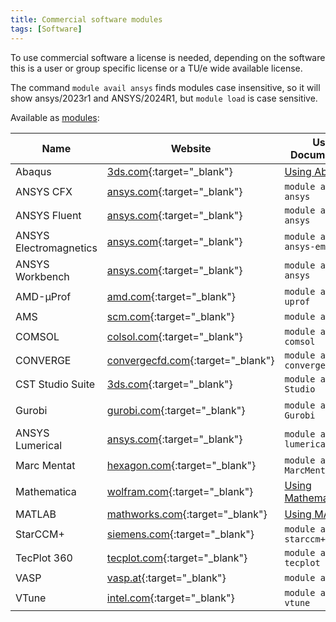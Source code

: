 ```yaml
---
title: Commercial software modules
tags: [Software]
---
```

To use commercial software a license is needed, depending on the software this is a user or group specific license or a TU/e wide available license.

The command `module avail ansys` finds modules case insensitive, so it will show ansys/2023r1 and ANSYS/2024R1, but `module load` is case sensitive.

Available as [modules](../../steps/software/index.md):

| Name                   | Website                                                                                                           | Usage Documentation                            | https://hpc.tue.nl |
|------------------------|-------------------------------------------------------------------------------------------------------------------|------------------------------------------------|--------------------|
| Abaqus                 | [3ds.com](https://www.3ds.com/products/simulia/abaqus){:target="_blank"}                                          | [Using Abaqus](../recipes/abaqus.md)           | Yes                |
| ANSYS CFX              | [ansys.com](https://www.ansys.com/products/fluids/ansys-cfx){:target="_blank"}                                    | `module avail ansys`                           | Yes                |
| ANSYS Fluent           | [ansys.com](https://www.ansys.com/products/fluids/ansys-fluent){:target="_blank"}                                 | `module avail ansys`                           | Yes                |
| ANSYS Electromagnetics | [ansys.com](https://www.ansys.com/products/electronics){:target="_blank"}                                         | `module avail ansys-em`                        | Yes                |
| ANSYS Workbench        | [ansys.com](https://www.ansys.com/products/ansys-workbench){:target="_blank"}                                     | `module avail ansys`                           | Yes                |
| AMD-μProf              | [amd.com](https://www.amd.com/en/developer/uprof.html){:target="_blank"}                                          | `module avail amd-uprof`                       | Yes                |
| AMS                    | [scm.com](https://www.scm.com/amsterdam-modeling-suite/){:target="_blank"}                                        | `module avail ams`                             | No                 |
| COMSOL                 | [colsol.com](https://www.comsol.com/){:target="_blank"}                                                           | `module avail comsol`                          | Yes                |
| CONVERGE               | [convergecfd.com](https://convergecfd.com/){:target="_blank"}                                                     | `module avail convergentscience`               | Yes                |
| CST Studio Suite       | [3ds.com](https://www.3ds.com/products/simulia/cst-studio-suite){:target="_blank"}                                | `module avail CST-Studio`                      | Yes                |
| Gurobi                 | [gurobi.com](https://www.gurobi.com/){:target="_blank"}                                                           | `module avail Gurobi`                          | Yes (via MATLAB)   |
| ANSYS Lumerical        | [ansys.com](https://www.ansys.com/products/optics){:target="_blank"}                                              | `module avail lumerical`                       | Yes                |
| Marc Mentat            | [hexagon.com](https://hexagon.com/products/marc){:target="_blank"}                                                | `module avail MarcMentat`                      | Yes                |
| Mathematica            | [wolfram.com](https://www.wolfram.com/mathematica/){:target="_blank"}                                             | [Using Mathematica](../recipes/mathematica.md) | Yes                |
| MATLAB                 | [mathworks.com](https://www.mathworks.com/products/matlab.html){:target="_blank"}                                 | [Using MATLAB](../recipes/matlab.md)           | Yes                |
| StarCCM+               | [siemens.com](https://plm.sw.siemens.com/en-US/simcenter/fluids-thermal-simulation/star-ccm/){:target="_blank"}   | `module avail starccm+`                        | Yes                |
| TecPlot 360            | [tecplot.com](https://tecplot.com/products/tecplot-360/){:target="_blank"}                                        | `module avail tecplot`                         | Yes                |
| VASP                   | [vasp.at](https://www.vasp.at/){:target="_blank"}                                                                 | `module avail VASP`                            | No                 |
| VTune                  | [intel.com](https://www.intel.com/content/www/us/en/developer/tools/oneapi/vtune-profiler.html){:target="_blank"} | `module avail vtune`                           | Yes                |

